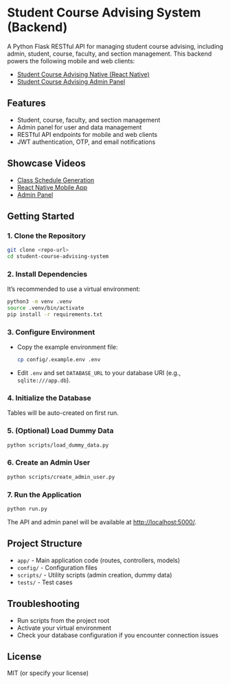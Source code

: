 
# Student Course Advising System (Backend)

A Python Flask RESTful API for managing student course advising, including admin, student, course, faculty, and section management.
This backend powers the following mobile and web clients:
- [Student Course Advising Native (React Native)](https://github.com/Brick-C/student-course-advising-native)
- [Student Course Advising Admin Panel](https://github.com/Brick-C/student-course-advising-admin)

## Features

- Student, course, faculty, and section management
- Admin panel for user and data management
- RESTful API endpoints for mobile and web clients
- JWT authentication, OTP, and email notifications

## Showcase Videos

- [Class Schedule Generation](https://youtu.be/Srvguocoa8I)
- [React Native Mobile App](https://youtu.be/B77Ff4M3OSE)
- [Admin Panel](https://youtu.be/5QeuAQ-lrA8)

## Getting Started

### 1. Clone the Repository

```bash
git clone <repo-url>
cd student-course-advising-system
```

### 2. Install Dependencies

It’s recommended to use a virtual environment:

```bash
python3 -m venv .venv
source .venv/bin/activate
pip install -r requirements.txt
```

### 3. Configure Environment

- Copy the example environment file:
  ```bash
  cp config/.example.env .env
  ```
- Edit `.env` and set `DATABASE_URL` to your database URI (e.g., `sqlite:///app.db`).

### 4. Initialize the Database

Tables will be auto-created on first run.

### 5. (Optional) Load Dummy Data

```bash
python scripts/load_dummy_data.py
```

### 6. Create an Admin User

```bash
python scripts/create_admin_user.py
```

### 7. Run the Application

```bash
python run.py
```

The API and admin panel will be available at [http://localhost:5000/](http://localhost:5000/).

## Project Structure

- `app/` - Main application code (routes, controllers, models)
- `config/` - Configuration files
- `scripts/` - Utility scripts (admin creation, dummy data)
- `tests/` - Test cases

## Troubleshooting

- Run scripts from the project root
- Activate your virtual environment
- Check your database configuration if you encounter connection issues

## License

MIT (or specify your license)